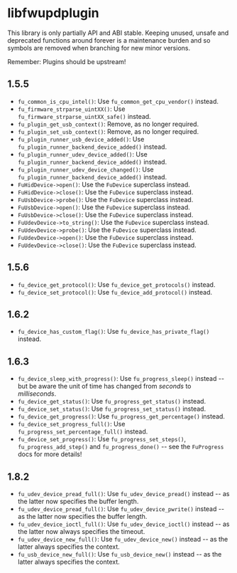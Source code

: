 # libfwupdplugin

This library is only partially API and ABI stable. Keeping unused, unsafe and
deprecated functions around forever is a maintenance burden and so symbols are
removed when branching for new minor versions.

Remember: Plugins should be upstream!

## 1.5.5

* `fu_common_is_cpu_intel()`: Use `fu_common_get_cpu_vendor()` instead.
* `fu_firmware_strparse_uintXX()`: Use `fu_firmware_strparse_uintXX_safe()` instead.
* `fu_plugin_get_usb_context()`: Remove, as no longer required.
* `fu_plugin_set_usb_context()`: Remove, as no longer required.
* `fu_plugin_runner_usb_device_added()`: Use `fu_plugin_runner_backend_device_added()` instead.
* `fu_plugin_runner_udev_device_added()`: Use `fu_plugin_runner_backend_device_added()` instead.
* `fu_plugin_runner_udev_device_changed()`: Use `fu_plugin_runner_backend_device_added()` instead.
* `FuHidDevice->open()`: Use the `FuDevice` superclass instead.
* `FuHidDevice->close()`: Use the `FuDevice` superclass instead.
* `FuUsbDevice->probe()`: Use the `FuDevice` superclass instead.
* `FuUsbDevice->open()`: Use the `FuDevice` superclass instead.
* `FuUsbDevice->close()`: Use the `FuDevice` superclass instead.
* `FuUdevDevice->to_string()`: Use the `FuDevice` superclass instead.
* `FuUdevDevice->probe()`: Use the `FuDevice` superclass instead.
* `FuUdevDevice->open()`: Use the `FuDevice` superclass instead.
* `FuUdevDevice->close()`: Use the `FuDevice` superclass instead.

## 1.5.6

* `fu_device_get_protocol()`: Use `fu_device_get_protocols()` instead.
* `fu_device_set_protocol()`: Use `fu_device_add_protocol()` instead.

## 1.6.2

* `fu_device_has_custom_flag()`: Use `fu_device_has_private_flag()` instead.

## 1.6.3

* `fu_device_sleep_with_progress()`: Use `fu_progress_sleep()` instead -- but be aware the unit of time has changed from *seconds* to *milliseconds*.
* `fu_device_get_status()`: Use `fu_progress_get_status()` instead.
* `fu_device_set_status()`: Use `fu_progress_set_status()` instead.
* `fu_device_get_progress()`: Use `fu_progress_get_percentage()` instead.
* `fu_device_set_progress_full()`: Use `fu_progress_set_percentage_full()` instead.
* `fu_device_set_progress()`: Use `fu_progress_set_steps()`, `fu_progress_add_step()` and `fu_progress_done()` -- see the `FuProgress` docs for more details!

## 1.8.2

* `fu_udev_device_pread_full()`: Use `fu_udev_device_pread()` instead -- as the latter now specifies the buffer length.
* `fu_udev_device_pread_full()`: Use `fu_udev_device_pwrite()` instead -- as the latter now specifies the buffer length.
* `fu_udev_device_ioctl_full()`: Use `fu_udev_device_ioctl()` instead -- as the latter now always specifies the timeout.
* `fu_udev_device_new_full()`: Use `fu_udev_device_new()` instead -- as the latter always specifies the context.
* `fu_usb_device_new_full()`: Use `fu_usb_device_new()` instead -- as the latter always specifies the context.
